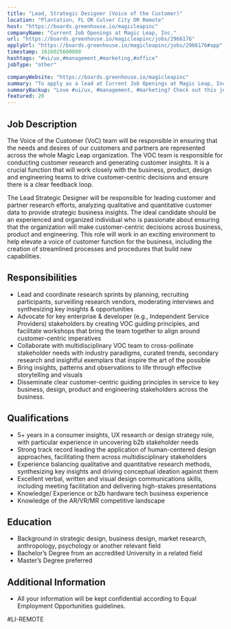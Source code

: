 ```yaml
---
title: "Lead, Strategic Designer (Voice of the Customer)"
location: "Plantation, FL OR Culver City OR Remote"
host: "https://boards.greenhouse.io/magicleapinc"
companyName: "Current Job Openings at Magic Leap, Inc."
url: "https://boards.greenhouse.io/magicleapinc/jobs/2966176"
applyUrl: "https://boards.greenhouse.io/magicleapinc/jobs/2966176#app"
timestamp: 1616025600000
hashtags: "#ui/ux,#management,#marketing,#office"
jobType: "other"

companyWebsite: "https://boards.greenhouse.io/magicleapinc"
summary: "To apply as a lead at Current Job Openings at Magic Leap, Inc., you preferably need to have 5+ years in a consumer insights, UX research or design strategy role, with particular experience in uncovering b2b stakeholder needs."
summaryBackup: "Love #ui/ux, #management, #marketing? Check out this job post!"
featured: 20
---
```


## Job Description

The Voice of the Customer (VoC) team will be responsible in ensuring that the needs and desires of our customers and partners are represented across the whole Magic Leap organization. The VOC team is responsible for conducting customer research and generating customer insights. It is a crucial function that will work closely with the business, product, design and engineering teams to drive customer-centric decisions and ensure there is a clear feedback loop.

The Lead Strategic Designer will be responsible for leading customer and partner research efforts, analyzing qualitative and quantitative customer data to provide strategic business insights. The ideal candidate should be an experienced and organized individual who is passionate about ensuring that the organization will make customer-centric decisions across business, product and engineering. This role will work in an exciting environment to help elevate a voice of customer function for the business, including the creation of streamlined processes and procedures that build new capabilities.

## Responsibilities

*   Lead and coordinate research sprints by planning, recruiting participants, surveilling research vendors, moderating interviews and synthesizing key insights & opportunities
*   Advocate for key enterprise & developer (e.g., Independent Service Providers) stakeholders by creating VOC guiding principles, and facilitate workshops that bring the team together to align around customer-centric imperatives 
*   Collaborate with multidisciplinary VOC team to cross-pollinate stakeholder needs with industry paradigms, curated trends, secondary research and insightful exemplars that inspire the art of the possible
*   Bring insights, patterns and observations to life through effective storytelling and visuals
*   Disseminate clear customer-centric guiding principles in service to key business, design, product and engineering stakeholders across the business.

## Qualifications

*   5+ years in a consumer insights, UX research or design strategy role, with particular experience in uncovering b2b stakeholder needs
*   Strong track record leading the application of human-centered design approaches, facilitating them across multidisciplinary stakeholders
*   Experience balancing qualitative and quantitative research methods, synthesizing key insights and driving conceptual ideation against them
*   Excellent verbal, written and visual design communications skills, including meeting facilitation and delivering high-stakes presentations
*   Knowledge/ Experience or b2b hardware tech business experience
*   Knowledge of the AR/VR/MR competitive landscape

## Education

*   Background in strategic design, business design, market research, anthropology, psychology or another relevant field
*   Bachelor’s Degree from an accredited University in a related field
*   Master’s Degree preferred

## Additional Information

*   All your information will be kept confidential according to Equal Employment Opportunities guidelines.

#LI-REMOTE
